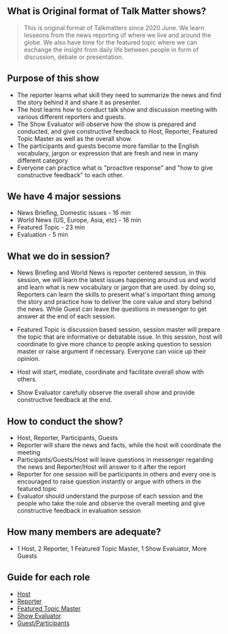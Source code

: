## What is Original format of Talk Matter shows?
> This is original format of Talkmatters since 2020 June. We learn lesseons from the news reporting of where we live and around the globe. We also have time for the featured topic where we can exchange the insight from daily life between people in form of discussion, debate or presentation.

## Purpose of this show
* The reporter learns what skill they need to summarize the news and find the story behind it and share it as presenter.
* The host learns how to conduct talk show and discussion meeting with various different reporters and guests.
* The Show Evaluator will observe how the show is prepared and conducted, and give constructive feedback to Host, Reporter, Featured Topic Master as well as the overall show.
* The participants and guests become more familiar to the English vocabulary, jargon or expression that are fresh and new in many different category 
* Everyone can practice what is "proactive response" and "how to give constructive feedback" to each other. 

## We have 4 major sessions
  * News Briefing, Domestic issues - 16 min 
  * World News (US, Europe, Asia, etc) - 16 min
  * Featured Topic - 23 min
  * Evaluation - 5 min

## What we do in session?
  * News Briefing and World News is reporter centered session, in this session, we will learn the latest issues happening around us and world and learn what is new vocabulary or jargon that are used. by doing so, Reporters can learn the skills to present what's important thing among the story and practice how to deliver the core value and story behind the news. While Guest can leave the questions in messenger to get answer at the end of each session.

  * Featured Topic is discussion based session, session master will prepare the topic that are informative or debatable issue. In this session, host will coordinate to give more chance to people asking question to session master or raise argument if necessary. Everyone can voice up their opinion.

  * Host will start, mediate, coordinate and facilitate overall show with others. 
  
  * Show Evaluator carefully observe the overall show and provide constructive feedback at the end.

## How to conduct the show?
  * Host, Reporter, Participants, Guests
  * Reporter will share the news and facts, while the host will coordinate the meeting
  * Participants/Guests/Host will leave questions in messenger regarding the news and Reporter/Host will answer to it after the report
  * Reporter for one session will be participants in others and every one is encouraged to raise question instantly or argue with others in the featured topic
  * Evaluator should understand the purpose of each session and the people who take the role and observe the overall meeting and give constructive feedback in evaluation session 

## How many members are adequate?
  * 1 Host,  2 Reporter, 1 Featured Topic Master, 1 Show Evaluator, More Guests


## Guide for each role
  * [Host](https://github.com/seock04/Uncertainty-Handler/wiki/%22Talk-matter%22--Guide-book-of-the-Role-for-The-Host)
  * [Reporter](https://github.com/seock04/Uncertainty-Handler/wiki/%22Talk-matter%22-Guide-book-of-the-Role-for-The-Reporter)
  * [Featured Topic Master](https://github.com/seock04/Uncertainty-Handler/wiki/%22Talk-matter%22-Guide-book-of-the-Role-for-The-Featured-Topic-Master)
  * [Show Evaluator](https://github.com/seock04/Uncertainty-Handler/wiki/%22Talk-matter%22-Guide-book-of-the-Role-for-The-Show-Evaluator)
  * [Guest/Participants](https://github.com/seock04/Uncertainty-Handler/wiki/%22Talk-matter%22-Guide-book-of-the-Role-for-The-Guest-Participant)
